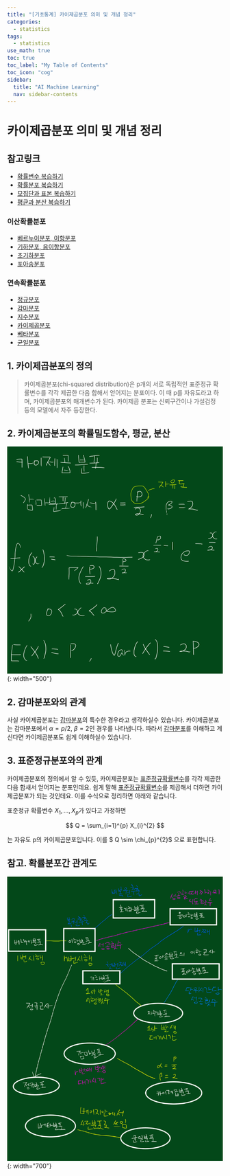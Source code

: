 ```yaml
---
title: "[기초통계] 카이제곱분포 의미 및 개념 정리" 
categories:
  - statistics
tags:
  - statistics
use_math: true
toc: true
toc_label: "My Table of Contents"
toc_icon: "cog"
sidebar:
  title: "AI Machine Learning"
  nav: sidebar-contents
---
```


# 카이제곱분포 의미 및 개념 정리

## 참고링크 
* [확률변수 복습하기](https://losskatsu.github.io/statistics/random-variable/)
* [확률분포 복습하기](https://losskatsu.github.io/statistics/prob-distribution/)
* [모집단과 표본 복습하기](https://losskatsu.github.io/statistics/population-sample/)
* [평균과 분산 복습하기](https://losskatsu.github.io/statistics/mean-vairance/) 
### 이산확률분포
* [베르누이분포, 이항분포](https://losskatsu.github.io/statistics/binomial/) 
* [기하분포, 음이항분포](https://losskatsu.github.io/statistics/geometric-negative/)
* [초기하분포](https://losskatsu.github.io/statistics/hypergeometric/)
* [포아송분포](https://losskatsu.github.io/statistics/poisson/)
### 연속확률분포
* [정규분포](https://losskatsu.github.io/statistics/normaldist/)
* [감마분포](https://losskatsu.github.io/statistics/gammadist/)
* [지수분포](https://losskatsu.github.io/statistics/exponentialdist/)
* [카이제곱분포](https://losskatsu.github.io/statistics/chisquareddist/)
* [베타분포](https://losskatsu.github.io/statistics/betadist/)
* [균일분포](https://losskatsu.github.io/statistics/uniformdist/)

## 1. 카이제곱분포의 정의

> 카이제곱분포(chi-squared distribution)은 p개의 서로 독립적인 표준정규 확률변수를 각각 제곱한 다음 합해서 얻어지는 분포이다. 이 때 p를 자유도라고 하며, 카이제곱분포의 매개변수가 된다. 카이제곱 분포는 신뢰구간이나 가설검정 등의 모델에서 자주 등장한다. 


## 2. 카이제곱분포의 확률밀도함수, 평균, 분산

![figure01](/assets/images/statistics/chisquared/chisquared01.jpg){: width="500"}


## 2. 감마분포와의 관계 
 
사실 카이제곱분포는 [감마분포](https://losskatsu.github.io/statistics/gammadist/)의 특수한 경우라고 생각하실수 있습니다. 
카이제곱분포는 감마분포에서 $\alpha = p/2$, $\beta = 2$인 경우를 나타냅니다. 
따라서 [감마분포](https://losskatsu.github.io/statistics/gammadist/)를 이해하고 계신다면 카이제곱분포도 쉽게 이해하실수 있습니다. 

## 3. 표준정규분포와의 관계

카이제곱분포의 정의에서 알 수 있듯, 카이제곱분포는 [표준정규확률변수](https://losskatsu.github.io/statistics/normaldist/)를 각각 제곱한 다음 합새서 얻어지는 분포인데요. 
쉽게 말해 [표준정규확률변수](https://losskatsu.github.io/statistics/normaldist/)를 제곱해서 더하면 카이제곱분포가 되는 것인데요. 
이를 수식으로 정리하면 아래와 같습니다. 

표준정규 확률변수 $X_{1}, \dots , X_{p}$가 있다고 가정하면 

$$ Q = \sum_{i=1}^{p} X_{i}^{2} $$

는 자유도 p의 카이제곱분포입니다. 이를 $ Q \sim \chi_{p}^{2}$ 으로 표현합니다. 


## 참고. 확률분포간 관계도

![figure100](/assets/images/statistics/dist_rel.jpg){: width="700"}

